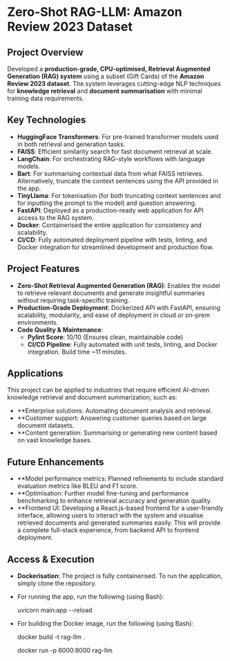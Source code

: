 # Zero-Shot RAG-LLM: Amazon Review 2023 Dataset

## Project Overview
Developed a **production-grade, CPU-optimised, Retrieval Augmented Generation (RAG) system** using a subset (Gift Cards) of the **Amazon Review 2023 dataset**. The system leverages cutting-edge NLP techniques for **knowledge retrieval** and **document summarisation** with minimal training data requirements.

## Key Technologies
- **HuggingFace Transformers**: For pre-trained transformer models used in both retrieval and generation tasks.
- **FAISS**: Efficient similarity search for fast document retrieval at scale.
- **LangChain**: For orchestrating RAG-style workflows with language models.
- **Bart**: For summarising contextual data from what FAISS retrieves. Alternatively, truncate the context sentences using the API provided in the app.
- **TinyLlama**: For tokenisation (for both truncating context sentences and for inputting the prompt to the model) and question answering.
- **FastAPI**: Deployed as a production-ready web application for API access to the RAG system.
- **Docker**: Containerised the entire application for consistency and scalability.
- **CI/CD**: Fully automated deployment pipeline with tests, linting, and Docker integration for streamlined development and production flow.

## Project Features
- **Zero-Shot Retrieval Augmented Generation (RAG)**: Enables the model to retrieve relevant documents and generate insightful summaries without requiring task-specific training.
- **Production-Grade Deployment**: Dockerized API with FastAPI, ensuring scalability, modularity, and ease of deployment in cloud or on-prem environments.
- **Code Quality & Maintenance**:
  - **Pylint Score**: 10/10 (Ensures clean, maintainable code)
  - **CI/CD Pipeline**: Fully automated with unit tests, linting, and Docker integration. Build time ~11 minutes.
 
## Applications
This project can be applied to industries that require efficient AI-driven knowledge retrieval and document summarization, such as:
- **Enterprise solutions: Automating document analysis and retrieval.
- **Customer support: Answering customer queries based on large document datasets.
- **Content generation: Summarising or generating new content based on vast knowledge bases.

## Future Enhancements
- **Model performance metrics: Planned refinements to include standard evaluation metrics like BLEU and F1 score.
- **Optimisation: Further model fine-tuning and performance benchmarking to enhance retrieval accuracy and generation quality.
- **Frontend UI: Developing a React.js-based frontend for a user-friendly interface, allowing users to interact with the system
and visualise retrieved documents and generated summaries easily. This will provide a complete full-stack experience,
from backend API to frontend deployment.

## Access & Execution
- **Dockerisation**: The project is fully containerised. To run the application, simply clone the repository.
- For running the app, run the following (using Bash):

  uvicorn main:app --reload
  
- For building the Docker image, run the following (using Bash):
  
  docker build -t rag-llm .

  docker run -p 8000:8000 rag-llm
